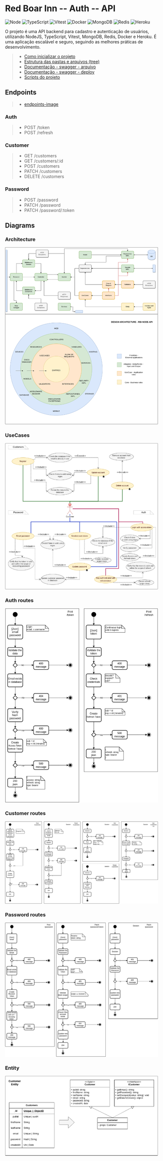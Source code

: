 # Red Boar Inn -- Auth -- API

![Node](https://img.shields.io/badge/Node.JS-white?style=for-the-badge&logo=node.js&logoColor=black)
![TypeScript](https://img.shields.io/badge/TypeScript-white?style=for-the-badge&logo=TypeScript&logoColor=black)
![Vitest](https://img.shields.io/badge/Vitest-white?style=for-the-badge&logo=Vitest&logoColor=black)
![Docker](https://img.shields.io/badge/Docker-white?style=for-the-badge&logo=Docker&logoColor=black)
![MongoDB](https://img.shields.io/badge/MongoDB-white?style=for-the-badge&logo=Mongodb&logoColor=black)
![Redis](https://img.shields.io/badge/Redis-white?style=for-the-badge&logo=Redis&logoColor=black)
![Heroku](https://img.shields.io/badge/Heroku-white?style=for-the-badge&logo=Heroku&logoColor=black)

O projeto é uma API backend para cadastro e autenticação de usuários, utilizando NodeJS, TypeScript, Vitest, MongoDB, Redis, Docker e Heroku. É uma aplicação escalável e seguro, seguindo as melhores práticas de desenvolvimento.

> -   [Como inicializar o projeto](START.md)
> -   [Estrutura das pastas e arquivos (tree)](STRUCTURE.md)
> -   [Documentação - swagger - arquivo](../swagger.json)
> -   [Documentação - swagger - deploy](https://rbi-auth-node-api.herokuapp.com/docs/)
> -   [Scripts do projeto](../scripts/)

## Endpoints

> -   [endpoints-image](endpoints.png)

### Auth

> -   POST /token
> -   POST /refresh

### Customer

> -   GET /customers
> -   GET /customers/:id
> -   POST /customers
> -   PATCH /customers
> -   DELETE /customers

### Password

> -   POST /password
> -   PATCH /password
> -   PATCH /password/:token

## Diagrams

### Architecture

![architecture](./diagrams/architecture.png)

### UseCases

![useCases](./diagrams/usecases.png)

### Auth routes

![authRoutes](./diagrams/authRoutes.png)

### Customer routes

![customerRoutes](./diagrams/customerRoutes.png)

### Password routes

![passwordRoutes](./diagrams/passwordRoutes.png)

### Entity

![entityCustomer](./diagrams/entity.png)
